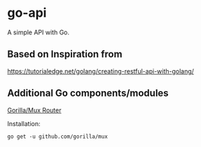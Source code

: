# go-api

A simple API with Go.

## Based on Inspiration from

https://tutorialedge.net/golang/creating-restful-api-with-golang/

## Additional Go components/modules

[Gorilla/Mux Router](https://github.com/gorilla/mux)

Installation:

    go get -u github.com/gorilla/mux

